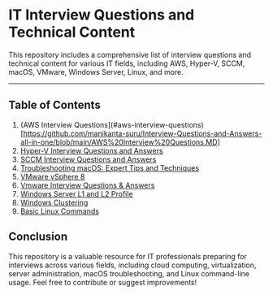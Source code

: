 # **IT Interview Questions and Technical Content**

This repository includes a comprehensive list of interview questions and technical content for various IT fields, including AWS, Hyper-V, SCCM, macOS, VMware, Windows Server, Linux, and more.

---

## **Table of Contents**
1. (AWS Interview Questions](#aws-interview-questions)[https://github.com/manikanta-suru/Interview-Questions-and-Answers-all-in-one/blob/main/AWS%20Interview%20Questions.MD]
2. [Hyper-V Interview Questions and Answers](#hyper-v-interview-questions-and-answers)
3. [SCCM Interview Questions and Answers](#sccm-interview-questions-and-answers)
4. [Troubleshooting macOS: Expert Tips and Techniques](#troubleshooting-macos-expert-tips-and-techniques)
5. [VMware vSphere 8](#vmware-vsphere-8)
6. [Vmware Interview Questions & Answers](#vmware-interview-questions-and-answers)
7. [Windows Server L1 and L2 Profile](#windows-server-l1-and-l2-profile)
8. [Windows Clustering](#windows-clustering)
9. [Basic Linux Commands](#basic-linux-commands)



## **Conclusion**

This repository is a valuable resource for IT professionals preparing for interviews across various fields, including cloud computing, virtualization, server administration, macOS troubleshooting, and Linux command-line usage. Feel free to contribute or suggest improvements!

